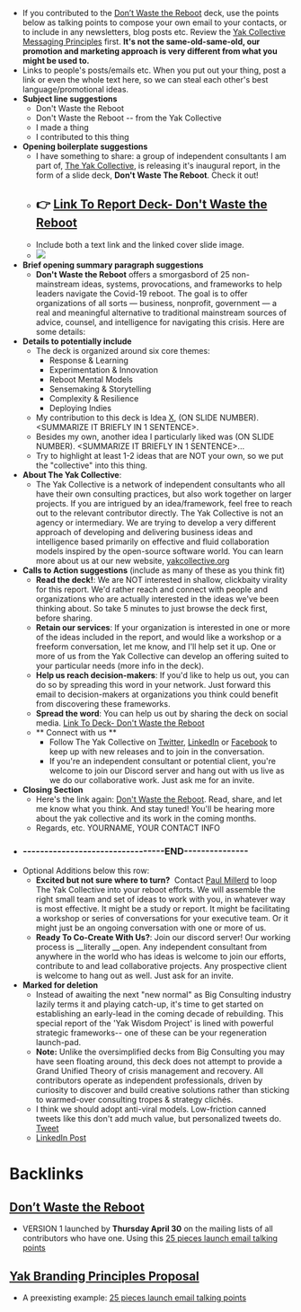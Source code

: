 - If you contributed to the [Don’t Waste the Reboot](<Don’t Waste the Reboot.md>) deck, use the points below as talking points to compose your own email to your contacts, or to include in any newsletters, blog posts etc. Review the [Yak Collective Messaging Principles](<Yak Collective Messaging Principles.md>) first. **It's not the same-old-same-old, our promotion and marketing approach is very different from what you might be used to.**
- Links to people's posts/emails etc. When you put out your thing, post a link or even the whole text here, so we can steal each other's best language/promotional ideas.
- **Subject line suggestions**
    - Don't Waste the Reboot
    - Don't Waste the Reboot -- from the Yak Collective
    - I made a thing
    - I contributed to this thing
- **Opening boilerplate suggestions**
    - I have something to share: a group of independent consultants I am part of, [The Yak Collective](https://yakcollective.org), is releasing it's inaugural report, in the form of a slide deck, __Don't Waste The Reboot__.  Check it out! 
    - ## 👉 [Link To Report Deck- Don't Waste the Reboot](https://yakcollective.org/reports/yak-wisdom)
    - Include both a text link and the linked cover slide image.
    - ![](https://firebasestorage.googleapis.com/v0/b/firescript-577a2.appspot.com/o/imgs%2Fapp%2FArtOfGig%2FR716MzCSBf?alt=media&token=84002fe0-4a54-4ef5-8eb5-298e5c56d75c)
- **Brief opening summary paragraph suggestions**
    - __Don't Waste the Reboot__  offers a smorgasbord of 25 non-mainstream ideas, systems, provocations, and frameworks to help leaders navigate the Covid-19 reboot. The goal is to offer organizations of all sorts — business, nonprofit, government — a real and meaningful alternative to traditional mainstream sources of advice, counsel, and intelligence for navigating this crisis. Here are some details:
- **Details to potentially include**
    - The deck is organized around six core themes: 
        - Response & Learning
        - Experimentation & Innovation
        - Reboot Mental Models
        - Sensemaking & Storytelling 
        - Complexity & Resilience 
        - Deploying Indies  
    - My contribution to this deck is Idea [X](<X.md>), <NAME OF YOUR IDEA HERE>  (ON SLIDE NUMBER). <SUMMARIZE IT BRIEFLY IN 1 SENTENCE>. 
    - Besides my own, another idea I particularly liked was <NAME OF ANOTHER IDEA HERE>  (ON SLIDE NUMBER). <SUMMARIZE IT BRIEFLY IN 1 SENTENCE>... 
    - Try to highlight at least 1-2 ideas that are NOT your own, so we put the "collective" into this thing.
- **About The Yak Collective**: 
    - The Yak Collective is a network of independent consultants who all have their own consulting practices, but also work together on larger projects. If you are intrigued by an idea/framework, feel free to reach out to the relevant contributor directly. The Yak Collective is not an agency or intermediary. We are trying to develop a very different approach of developing and delivering business ideas and intelligence based primarily on effective and fluid collaboration models inspired by the open-source software world. You can learn more about us at our new website, [yakcollective.org](https://yakcollective.org)
- **Calls to Action suggestions** (include as many of these as you think fit)
    - **Read the deck!**: We are NOT interested in shallow, clickbaity virality for this report. We'd rather reach and connect with people and organizations who are actually interested in the ideas we've been thinking about. So take 5 minutes to just browse the deck first, before sharing.
    - **Retain our services**: If your organization is interested in one or more of the ideas included in the report, and would like a workshop or a freeform conversation, let me know, and I'll help set it up. One or more of us from the Yak Collective can develop an offering suited to your particular needs (more info in the deck).
    - **Help us reach decision-makers**: If you'd like to help us out, you can do so by spreading this word in your network. Just forward this email to decision-makers at organizations you think could benefit from discovering these frameworks. 
    - **Spread the word**: You can help us out by sharing the deck on social media. [Link To Deck- Don't Waste the Reboot](https://yakcollective.org/reports/yak-wisdom)
    - ** Connect with us **
        - Follow The Yak Collective on [Twitter](https://twitter.com/yak_collective), [LinkedIn](https://www.linkedin.com/company/yak-collective) or [Facebook](https://www.facebook.com/The-Yak-Collective-115005446854705) to keep up with new releases and to join in the conversation. 
        - If you're an independent consultant or potential client, you're welcome to join our Discord server and hang out with us live as we do our collaborative work. Just ask me for an invite.
- **Closing Section**
    - Here's the link again: [Don't Waste the Reboot](https://yakcollective.org/reports/yak-wisdom). Read, share, and let me know what you think. And stay tuned! You'll be hearing more about the yak collective and its work in the coming months.
    - Regards, etc. YOURNAME, YOUR CONTACT INFO
- ### **---------------------------------END---------------**
- Optional Additions below this row:
    - **Excited but not sure where to turn?**  Contact [Paul Millerd](mailto:pmillerd@gmail.com) to loop The Yak Collective into your reboot efforts. We will assemble the right small team and set of ideas to work with you, in whatever way is most effective. It might be a study or report. It might be facilitating a workshop or series of conversations for your executive team. Or it might just be an ongoing conversation with one or more of us. 
    - **Ready To Co-Create With Us?**: Join our discord server! Our working process is __literally __open. Any independent consultant from anywhere in the world who has ideas is welcome to join our efforts, contribute to and lead collaborative projects. Any prospective client is welcome to hang out as well. Just ask for an invite.
- **Marked for deletion**
    - Instead of awaiting the next "new normal" as Big Consulting industry lazily terms it and playing catch-up, it's time to get started on establishing an early-lead in the coming decade of rebuilding. This special report of the 'Yak Wisdom Project' is lined with powerful strategic frameworks-- one of these can be your regeneration launch-pad.  
    - **Note:** Unlike the oversimplified decks from Big Consulting you may have seen floating around, this deck does not attempt to provide a Grand Unified Theory of crisis management and recovery. All contributors operate as independent professionals, driven by curiosity to discover and build creative solutions rather than sticking to warmed-over consulting tropes & strategy clichés. 
    - I think we should adopt anti-viral models. Low-friction canned tweets like this don't add much value, but personalized tweets do. [Tweet](https://twitter.com/intent/tweet?url=https%3A%2F%2Fyakcollective.org%2Freports%2Fyak-wisdom&text=25%20indie%20consultants%2C%2025%20ideas%2C%206%20emergent%20themes.%20%20Make%20the%20next%20%22new%20normal%22%20better%20than%20the%20last.%20%20Courtesy%20of%20%40yak_collective)
    - [LinkedIn Post](http://www.linkedin.com/shareArticle?mini=true&url=https%3A%2F%2Fyakcollective.org%2Freports%2Fyak-wisdom&title=25%20indie%20consultants%2C%2025%20ideas%2C%206%20emergent%20themes.%20%20Make%20the%20next%20%22new%20normal%22%20better%20than%20the%20last.%20%20Unlock%20the%20wisdom%20of%20the%20Yak%20Collective)

# Backlinks
## [Don’t Waste the Reboot](<Don’t Waste the Reboot.md>)
- VERSION 1 launched by **Thursday April 30** on the mailing lists of all contributors who have one. Using this [25 pieces launch email talking points](<25 pieces launch email talking points.md>)

## [Yak Branding Principles Proposal](<Yak Branding Principles Proposal.md>)
- A preexisting example: [25 pieces launch email talking points](<25 pieces launch email talking points.md>)

